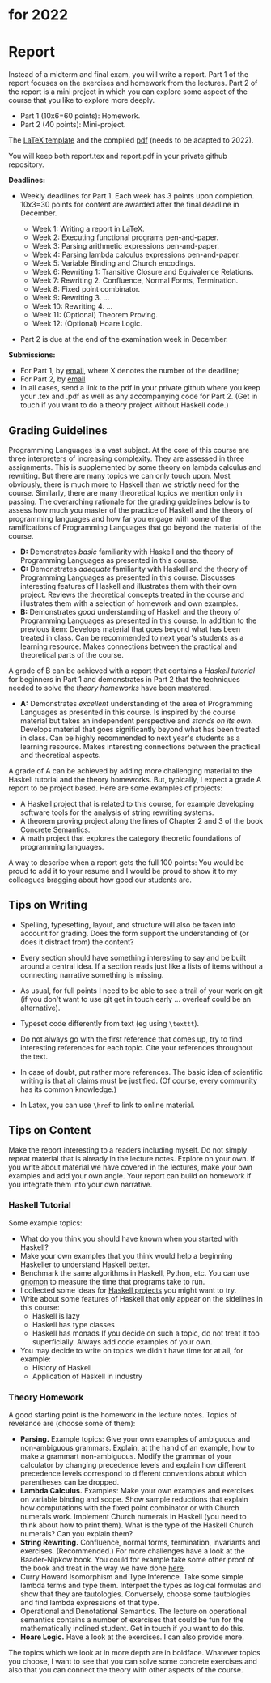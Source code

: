 # for 2022

# Report

Instead of a midterm and final exam, you will write a report. Part 1 of the report focuses on the exercises and homework from the lectures. Part 2 of the report is a mini project in which you can explore some aspect of the course that you like to explore more deeply.

- Part 1 (10x6=60 points): Homework.
- Part 2 (40 points): Mini-project.

The [LaTeX template](report.tex) and the compiled [pdf](report.pdf) (needs to be adapted to 2022).

You will keep both report.tex and report.pdf in your private github repository.

**Deadlines:**
- Weekly deadlines for Part 1. Each week has 3 points upon completion.  10x3=30 points for content are awarded after the final deadline in December.
    - Week 1: Writing a report in LaTeX.
    - Week 2: Executing functional programs pen-and-paper.
    - Week 3: Parsing arithmetic expressions pen-and-paper.
    - Week 4: Parsing lambda calculus expressions pen-and-paper.
    - Week 5: Variable Binding and Church encodings.
    - Week 6: Rewriting 1: Transitive Closure and Equivalence Relations.
    - Week 7: Rewriting 2. Confluence, Normal Forms, Termination.
    - Week 8: Fixed point combinator.
    - Week 9: Rewriting 3. ...
    - Week 10: Rewriting 4. ...
    - Week 11: (Optional) Theorem Proving.
    - Week 12: (Optional) Hoare Logic.

- Part 2 is due at the end of the examination week in December.

**Submissions:** 
- For Part 1, by [email](mailto:akurz@chapman.edu?subject=Report%20Week%20X), where X denotes the number of the deadline;
- For Part 2, by [email](mailto:akurz@chapman.edu?subject=Report%20Part%202)
- In all cases, send a link to the pdf in your private github where you keep your .tex and .pdf as well as any accompanying code for Part 2. (Get in touch if you want to do a theory project without Haskell code.) 


## Grading Guidelines

Programming Languages is a vast subject. At the core of this course are three interpreters of increasing complexity. They are assessed in three assignments. This is supplemented by some theory on lambda calculus and rewriting. But there are many topics we can only touch upon.  Most obviously, there is much more to Haskell than we strictly need for the course. Similarly, there are many theoretical topics we mention only in passing. The overarching rationale for the grading guidelines below is to assess how much you master of the practice of Haskell and the theory of programming languages and how far you engage with some of the ramifications of Programming Languages that go beyond the material of the course.

- **D:** Demonstrates *basic* familiarity with Haskell and the theory of Programming Languages as presented in this course.
- **C:** Demonstrates *adequate* familiarity with Haskell and the theory of Programming Languages as presented in this course. Discusses interesting features of Haskell and illustrates them with their own project. Reviews the theoretical concepts treated in the course and illustrates them with a selection of homework and own examples.
- **B:** Demonstrates *good* understanding of Haskell and the theory of Programming Languages as presented in this course. In addition to the previous item: Develops material that goes beyond what has been treated in class. Can be recommended to next year's students as a learning resource. Makes connections between the practical and theoretical parts of the course. 

A grade of B can be achieved with a report that contains a *Haskell tutorial* for beginners in Part 1 and demonstrates in Part 2 that the techniques needed to solve the *theory homeworks* have been mastered.  

- **A:** Demonstrates *excellent* understanding of the area of Programming Languages as presented in this course. Is inspired by the course material but takes an independent perspective and *stands on its own*. Develops material that goes significantly beyond what has been treated in class. Can be highly recommended to next year's students as a learning resource. Makes interesting connections between the practical and theoretical aspects. 

A grade of A can be achieved by adding more challenging material to the Haskell tutorial and the theory homeworks. But, typically, I expect a grade A report to be project based. Here are some examples of projects:
- A Haskell project that is related to this course, for example developing software tools for the analysis of string rewriting systems.
- A theorem proving project along the lines of Chapter 2 and 3 of the book [Concrete Semantics](http://concrete-semantics.org/).
- A math project that explores the category theoretic foundations of programming languages. 

A way to describe when a report gets the full 100 points: You would be proud to add it to your resume and I would be proud to show it to my colleagues bragging about how good our students are.

## Tips on Writing

- Spelling, typesetting, layout, and structure will also be taken into account for grading. Does the form support the understanding of (or does it distract from) the content? 
- Every section should have something interesting to say and be built around a central idea. If a section reads just like a lists of items without a connecting narrative something is missing.
- As usual, for full points I need to be able to see a trail of your work on git (if you don't want to use git get in touch early ... overleaf could be an alternative). 

- Typeset code differently from text (eg using `\texttt`).
- Do not always go with the first reference that comes up, try to find interesting references for each topic. Cite your references throughout the text.
- In case of doubt, put rather more references. The basic idea of scientific writing is that all claims must be justified. (Of course, every community has its common knowledge.) 
- In Latex, you can use  `\href` to link to online material.

## Tips on Content

Make the report interesting to a readers including myself. Do not simply repeat material that is already in the lecture notes.  Explore on your own. If you write about material we have covered in the lectures, make your own examples and add your own angle. Your report can build on homework if you integrate them into your own narrative.

### Haskell Tutorial

Some example topics:

- What do you think you should have known when you started with Haskell?
- Make your own examples that you think would help a beginning Haskeller to understand Haskell better.
- Benchmark the same algorithms in Haskell, Python, etc. You can use [gnomon](https://github.com/paypal/gnomon) to measure the time that programs take to run.
- I collected some ideas for [Haskell projects](haskell-projects.md) you might want to try.
- Write about some features of Haskell that only appear on the sidelines in this course:
    - Haskell is lazy
    - Haskell has type classes
    - Haskell has monads 
    If you decide on such a topic, do not treat it too superficially. Always add code examples of your own.
- You may decide to write on topics we didn't have time for at all, for example:
    - History of Haskell  
    - Application of Haskell in industry

### Theory Homework

A good starting point is the homework in the lecture notes. Topics of revelance are (choose some of them):
- **Parsing.** Example topics: Give your own examples of ambiguous and non-ambiguous grammars. Explain, at the hand of an example, how to make a grammart non-ambiguous. Modify the grammar of your calculator by changing precedence levels and explain how different precedence levels correspond to different conventions about which parentheses can be dropped.
- **Lambda Calculus.** Examples: Make your own examples and exercises on variable binding and scope. Show sample reductions that explain how computations with the fixed point combinator or with Church numerals work. Implement Church numerals in Haskell (you need to think about how to print them). What is the type of the Haskell Church numerals? Can you explain them?
- **String Rewriting.** Confluence, normal forms, termination, invariants and exercises. (Recommended.) For more challenges have a look at the Baader-Nipkow book. You could for example take some other proof of the book and treat in the way we have done [here](https://hackmd.io/@alexhkurz/BkNlJ07IY).
- Curry Howard Isomorphism and Type Inference. Take some simple lambda terms and type them. Interpret the types as logical formulas and show that they are tautologies. Conversely, choose some tautologies and find lambda expressions of that type.
- Operational and Denotational Semantics. The lecture on operational semantics contains a number of exercises that could be fun for the mathematically inclined student. Get in touch if you want to do this.
- **Hoare Logic.** Have a look at the exercises. I can also provide more.

The topics which we look at in more depth are in boldface. Whatever topics you choose, I want to see that you can solve some concrete exercises and also that you can connect the theory with other aspects of  the course.

